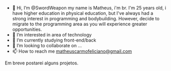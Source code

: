 - 👋 Hi, I’m @SwordWeapon my name is Matheus, i'm br.
I'm 25 years old, i have higher education in physical education, but I've always had a strong interest in programming and bodybuilding.
However, decide to migrate to the programming area as you will experience greater opportunities.
- 👀 I’m interested in area of ​​technology
- 🌱 I’m currently studying front-end/back
- 💞️ I’m looking to collaborate on ...
- 📫 How to reach me matheuscarmofeliciano@gmail.com

Em breve postarei alguns projetos.

<!---
SwordWeapon/SwordWeapon is a ✨ special ✨ repository because its `README.md` (this file) appears on your GitHub profile.
You can click the Preview link to take a look at your changes.
--->
